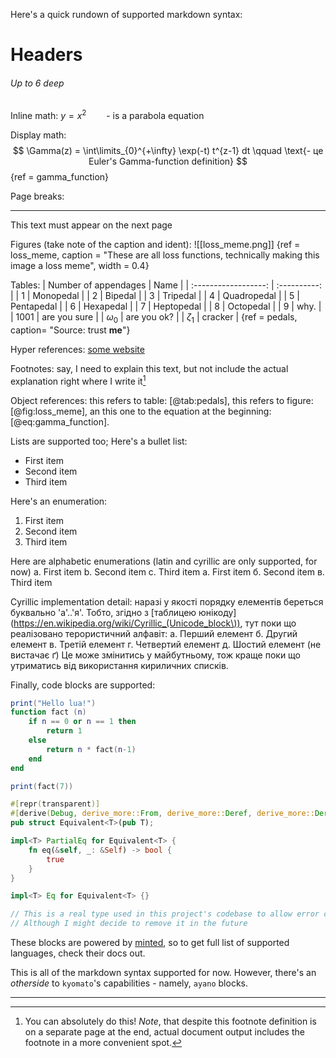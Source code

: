 Here's a quick rundown of supported markdown syntax:

# Headers
###### Up to 6 deep

Inline math: $y = x^2\qquad \text{- is a parabola equation}$

Display math:
$$
\Gamma(z) = \int\limits_{0}^{+\infty} \exp(-t) t^{z-1} dt \qquad \text{- це Euler's Gamma-function definition}
$$
{ref = gamma_function}

Page breaks:

------

This text must appear on the next page

Figures (take note of the caption and ident):
![[loss_meme.png]]
{ref = loss_meme, caption = "These are all loss functions, technically making this image a loss meme", width = 0.4}

Tables:
| Number of appendages |     Name     |
| :------------------: | :----------: |
|          1           |  Monopedal   |
|          2           |   Bipedal    |
|          3           |   Tripedal   |
|          4           | Quadropedal  |
|          5           |  Pentapedal  |
|          6           |  Hexapedal   |
|          7           |  Heptopedal  |
|          8           |  Octopedal   |
|          9           |     why.     |
|         1001         | are you sure |
|      $\omega_0$      | are you ok?  |
|      $\zeta_1$       |   cracker    |
{ref = pedals, caption= "Source: trust **me**"}

Hyper references: [some website](https://www.somewebsite.com)

Footnotes: say, I need to explain this text, but not include the actual explanation right where I write it[^1]

Object references: this refers to table: [@tab:pedals], this refers to figure: [@fig:loss_meme], an this one to the equation at the beginning: [@eq:gamma_function].

Lists are supported too; Here's a bullet list:
- First item
- Second item
- Third item

Here's an enumeration:
1. First item
2. Second item
3. Third item

Here are alphabetic enumerations (latin and cyrillic are only supported, for now)
a. First item
b. Second item
c. Third item
а. First item
б. Second item
в. Third item

Cyrillic implementation detail: наразі у якості порядку елементів береться буквально 'а'..'я'. Тобто, згідно з [таблицею юнікоду](https://en.wikipedia.org/wiki/Cyrillic_(Unicode_block\)), тут поки що реалізовано терористичний алфавіт:
а. Перший елемент
б. Другий елемент
в. Третій елемент
г. Четвертий елемент
д. Шостий елемент (не вистачає ґ)
Це може змінитись у майбутньому, тож краще поки що утриматись від використання кириличних списків.

Finally, code blocks are supported:
```lua
print("Hello lua!")
function fact (n)
    if n == 0 or n == 1 then
        return 1
    else
        return n * fact(n-1)
    end
end

print(fact(7))
```
```rust
#[repr(transparent)]
#[derive(Debug, derive_more::From, derive_more::Deref, derive_more::DerefMut)]
pub struct Equivalent<T>(pub T);

impl<T> PartialEq for Equivalent<T> {
    fn eq(&self, _: &Self) -> bool {
        true
    }
}

impl<T> Eq for Equivalent<T> {}

// This is a real type used in this project's codebase to allow error comparison for testing
// Although I might decide to remove it in the future
```
These blocks are powered by [minted](https://github.com/gpoore/minted), so to get full list of supported languages, check their docs out.

This is all of the markdown syntax supported for now. However, there's an *otherside* to `kyomato`'s capabilities - namely, `ayano` blocks.

------

[^1]: You can absolutely do this! *Note*, that despite this footnote definition is on a separate page at the end, actual document output includes the footnote in a more convenient spot.